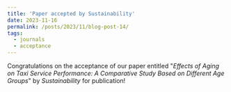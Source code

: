 ```yaml
---
title: 'Paper accepted by Sustainability'
date: 2023-11-16
permalink: /posts/2023/11/blog-post-14/
tags:
  - journals
  - acceptance
---
```

Congratulations on the acceptance of our paper entitled "*Effects of Aging on Taxi Service Performance: A Comparative Study Based on Different Age Groups*" by *Sustainability* for publication!
